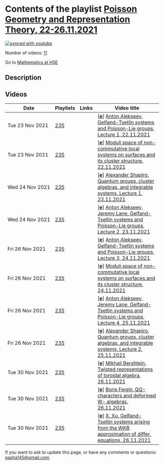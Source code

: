 # Contents of the playlist [Poisson Geometry and Representation Theory, 22-26.11.2021](https://www.youtube.com/playlist?list=PLq3E5oubNNoBkknnKuwKTtLxwl3psp-Sy)

[![synced with youtube](https://img.shields.io/github/last-commit/mathphysschool/mathphysschool.github.io/autoupdate1?label=synced%20with%20youtube)](https://github.com/mathphysschool/mathphysschool.github.io/commits/autoupdate1)

Number of videos: [11](#videos)

Go to [Mathematics at HSE](../README.md)

## Description



## Videos

|Date|Playlists|Links|Video title|
|---|---|---|---|
| Tue&nbsp;23&nbsp;Nov&nbsp;2021 | [235](../playlists/235 "Poisson Geometry and Representation Theory, 22-26.11.2021") |  | [[**e**](https://studio.youtube.com/video/bVICO6kQL9Q/edit "Edit")] [Anton Alekseev, Gelfand-Tsetlin systems and Poisson-Lie groups, Lecture 1, 22.11.2021](https://www.youtube.com/watch?v=bVICO6kQL9Q&list=PLq3E5oubNNoBkknnKuwKTtLxwl3psp-Sy "Anton Alekseev (University of Geneva, Switzerland), Gelfand-Tsetlin systems and Poisson-Lie groups, 22.11.2021&#013;&#013;Online school and international conference Poisson Geometry and Representation Theory 2021") |
| Tue&nbsp;23&nbsp;Nov&nbsp;2021 | [235](../playlists/235 "Poisson Geometry and Representation Theory, 22-26.11.2021") |  | [[**e**](https://studio.youtube.com/video/F8X-Qh6o55k/edit "Edit")] [Moduli space of non-commutative local systems on surfaces and its cluster structure, 22.11.2021](https://www.youtube.com/watch?v=F8X-Qh6o55k&list=PLq3E5oubNNoBkknnKuwKTtLxwl3psp-Sy "Alexander Goncharov (Yale University, USA), Moduli space of non-commutative local systems on surfaces and its cluster structure, Lecture 1, 22.11.2021&#013;&#013;Online school and international conference Poisson Geometry and Representation Theory 2021") |
| Wed&nbsp;24&nbsp;Nov&nbsp;2021 | [235](../playlists/235 "Poisson Geometry and Representation Theory, 22-26.11.2021") |  | [[**e**](https://studio.youtube.com/video/sLURDSPmuek/edit "Edit")] [Alexander Shapiro, Quantum groups, cluster algebras, and integrable systems, Lecture 1, 23.11.2021](https://www.youtube.com/watch?v=sLURDSPmuek&list=PLq3E5oubNNoBkknnKuwKTtLxwl3psp-Sy "Alexander Shapiro (University of Edinburgh, UK), Quantum groups, cluster algebras, and integrable systems, 23.11.2021&#013;&#013;Online school and international conference Poisson Geometry and Representation Theory 2021") |
| Wed&nbsp;24&nbsp;Nov&nbsp;2021 | [235](../playlists/235 "Poisson Geometry and Representation Theory, 22-26.11.2021") |  | [[**e**](https://studio.youtube.com/video/CsvXHb6Eihc/edit "Edit")] [Anton Alekseev, Jeremy Lane, Gelfand-Tsetlin systems and Poisson-Lie groups, Lecture 2, 23.11.2021](https://www.youtube.com/watch?v=CsvXHb6Eihc&list=PLq3E5oubNNoBkknnKuwKTtLxwl3psp-Sy "Anton Alekseev (University of Geneva, Switzerland), Jeremy Lane (McMaster University, Canada), Gelfand-Tsetlin systems and Poisson-Lie groups, 23.11.2021&#013;&#013;Online school and international conference Poisson Geometry and Representation Theory 2021") |
| Fri&nbsp;26&nbsp;Nov&nbsp;2021 | [235](../playlists/235 "Poisson Geometry and Representation Theory, 22-26.11.2021") |  | [[**e**](https://studio.youtube.com/video/LF0CczeqFkw/edit "Edit")] [Anton Alekseev, Gelfand-Tsetlin systems and Poisson-Lie groups, Lecture 3, 24.11.2021](https://www.youtube.com/watch?v=LF0CczeqFkw&list=PLq3E5oubNNoBkknnKuwKTtLxwl3psp-Sy "Anton Alekseev (University of Geneva, Switzerland), Jeremy Lane (McMaster University, Canada), Gelfand-Tsetlin systems and Poisson-Lie groups, 24.11.2021&#013;&#013;Online school and international conference Poisson Geometry and Representation Theory 2021") |
| Fri&nbsp;26&nbsp;Nov&nbsp;2021 | [235](../playlists/235 "Poisson Geometry and Representation Theory, 22-26.11.2021") |  | [[**e**](https://studio.youtube.com/video/U1KDe76Pp5s/edit "Edit")] [Moduli space of non-commutative local systems on surfaces and its cluster structure, 24.11.2021](https://www.youtube.com/watch?v=U1KDe76Pp5s&list=PLq3E5oubNNoBkknnKuwKTtLxwl3psp-Sy "Alexander Goncharov (Yale University, USA), Moduli space of non-commutative local systems on surfaces and its cluster structure, Lecture 2, 24.11.2021&#013;&#013;Online school and international conference Poisson Geometry and Representation Theory 2021") |
| Fri&nbsp;26&nbsp;Nov&nbsp;2021 | [235](../playlists/235 "Poisson Geometry and Representation Theory, 22-26.11.2021") |  | [[**e**](https://studio.youtube.com/video/IdmPnB-MNFs/edit "Edit")] [Anton Alekseev, Jeremy Lane, Gelfand-Tsetlin systems and Poisson-Lie groups, Lecture 4, 25.11.2021](https://www.youtube.com/watch?v=IdmPnB-MNFs&list=PLq3E5oubNNoBkknnKuwKTtLxwl3psp-Sy "Anton Alekseev (University of Geneva, Switzerland), Jeremy Lane (McMaster University, Canada), Gelfand-Tsetlin systems and Poisson-Lie groups, 25.11.2021&#013;&#013;Online school and international conference Poisson Geometry and Representation Theory 2021") |
| Fri&nbsp;26&nbsp;Nov&nbsp;2021 | [235](../playlists/235 "Poisson Geometry and Representation Theory, 22-26.11.2021") |  | [[**e**](https://studio.youtube.com/video/qYG6TwEQs7k/edit "Edit")] [Alexander Shapiro, Quantum groups, cluster algebras, and integrable systems, Lecture 2, 25.11.2021](https://www.youtube.com/watch?v=qYG6TwEQs7k&list=PLq3E5oubNNoBkknnKuwKTtLxwl3psp-Sy "Alexander Shapiro (University of Edinburgh, UK), Quantum groups, cluster algebras, and integrable systems, 25.11.2021&#013;&#013;Online school and international conference Poisson Geometry and Representation Theory 2021") |
| Tue&nbsp;30&nbsp;Nov&nbsp;2021 | [235](../playlists/235 "Poisson Geometry and Representation Theory, 22-26.11.2021") |  | [[**e**](https://studio.youtube.com/video/5d6e4VIyJVY/edit "Edit")] [Mikhail Bershtein, Twisted representations of toroidal algebra, 26.11.2021](https://www.youtube.com/watch?v=5d6e4VIyJVY&list=PLq3E5oubNNoBkknnKuwKTtLxwl3psp-Sy "Mikhail Bershtein (HSE, Russia), Twisted representations of toroidal algebra, 26.11.2021&#013;&#013;Online school and international conference Poisson Geometry and Representation Theory 2021") |
| Tue&nbsp;30&nbsp;Nov&nbsp;2021 | [235](../playlists/235 "Poisson Geometry and Representation Theory, 22-26.11.2021") |  | [[**e**](https://studio.youtube.com/video/mXlVQeStalM/edit "Edit")] [Boris Feigin, QQ-characters and deformed W- algebras, 26.11.2021](https://www.youtube.com/watch?v=mXlVQeStalM&list=PLq3E5oubNNoBkknnKuwKTtLxwl3psp-Sy "Boris Feigin (HSE, Russia), QQ-characters and deformed W-algebras, 26.11.2021&#013;&#013;Online school and international conference Poisson Geometry and Representation Theory 2021") |
| Tue&nbsp;30&nbsp;Nov&nbsp;2021 | [235](../playlists/235 "Poisson Geometry and Representation Theory, 22-26.11.2021") |  | [[**e**](https://studio.youtube.com/video/rHRGQjKdLx0/edit "Edit")] [X. Xu, Gelfand-Tsetlin systems arising from the WKB approximation of differ. equations, 26.11.2021](https://www.youtube.com/watch?v=rHRGQjKdLx0&list=PLq3E5oubNNoBkknnKuwKTtLxwl3psp-Sy "Xiaomeng Xu (Peking University, China), Gelfand-Tsetlin systems arising from the WKB approximation of differential equations, 26.11.2021") |


 If you want to ask to update this page, or have any comments or questions: <pasha145@gmail.com>.